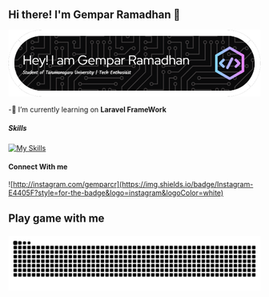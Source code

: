 ## Hi there! I'm Gempar Ramadhan 👋

![Gempar Ramadhan](img/github-header-image.png)

<!--
**gempar2910/gempar2910** is a ✨ _special_ ✨ repository because its `README.md` (this file) appears on your GitHub profile.

Here are some ideas to get you started:

-🔭 I’m currently learning 
- 🌱 I’m currently learning ...
- 👯 I’m looking to collaborate on ...
- 🤔 I’m looking for help with ...
- 💬 Ask me about ...
- 📫 How to reach me: ...
- 😄 Pronouns: ...
- ⚡ Fun fact: ...
-->

-🔭 I’m currently learning on **Laravel FrameWork**

##### Skills

[![My Skills](https://skillicons.dev/icons?i=js,html,css,php,laravel)](https://skillicons.dev)

#### Connect With me

![http://instagram.com/gemparcr](https://img.shields.io/badge/Instagram-E4405F?style=for-the-badge&logo=instagram&logoColor=white)

<h2 align="left">Play game with me</h2>

###

<img src="https://raw.githubusercontent.com/gempar2910/gempar2910/output/snake.svg" alt="Snake animation" />

###

